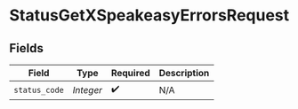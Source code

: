 # StatusGetXSpeakeasyErrorsRequest


## Fields

| Field              | Type               | Required           | Description        |
| ------------------ | ------------------ | ------------------ | ------------------ |
| `status_code`      | *Integer*          | :heavy_check_mark: | N/A                |